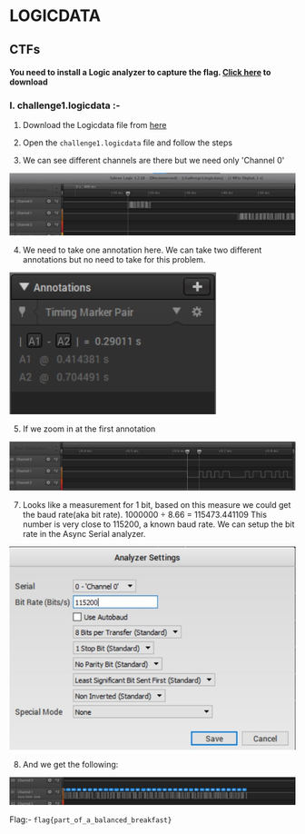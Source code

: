 # LOGICDATA

## CTFs
#### You need to install a Logic analyzer to capture the flag. [Click here](https://www.saleae.com/downloads/) to download

### I. challenge1.logicdata :-

1. Download the Logicdata file from [here](https://github.com/RanitPradhan/LOGICDATA/blob/master/challenge1.logicdata)

2. Open the `challenge1.logicdata` file and follow the steps

3. We can see different channels are there but we need only 'Channel 0'

  <img src="https://github.com/RanitPradhan/LOGICDATA/blob/master/images/img_1.jpg">

4. We need to take one annotation here. We can take two different annotations but no need to take for this problem.

  <img src ="https://github.com/RanitPradhan/LOGICDATA/blob/master/images/img_2.jpg">

5. If we zoom in at the first annotation

  <img src ="https://github.com/RanitPradhan/LOGICDATA/blob/master/images/img_3.jpg">
  
7. Looks like a measurement for 1 bit, based on this measure we could get the baud rate(aka bit rate).
   1000000 ÷ 8.66 = 115473.441109
   This number is very close to 115200, a known baud rate. We can setup the bit rate in the Async Serial analyzer.
   
  <img src ="https://github.com/RanitPradhan/LOGICDATA/blob/master/images/img_4.jpg">
  
8. And we get the following:

  <img src ="https://github.com/RanitPradhan/LOGICDATA/blob/master/images/img_5.jpg">

Flag:- ````flag{part_of_a_balanced_breakfast}````

